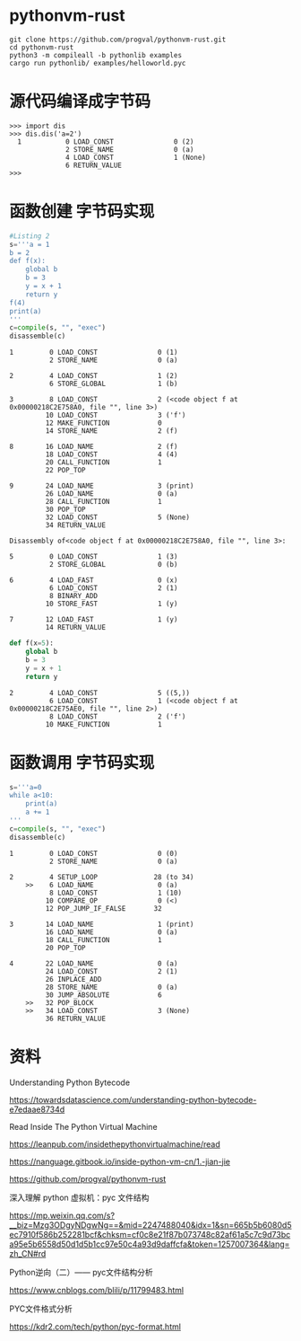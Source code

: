 # pythonvm-rust

```
git clone https://github.com/progval/pythonvm-rust.git
cd pythonvm-rust
python3 -m compileall -b pythonlib examples
cargo run pythonlib/ examples/helloworld.pyc
```

# 源代码编译成字节码

```
>>> import dis
>>> dis.dis('a=2')
  1           0 LOAD_CONST               0 (2)
              2 STORE_NAME               0 (a)
              4 LOAD_CONST               1 (None)
              6 RETURN_VALUE
>>>

```

# 函数创建 字节码实现

```python
#Listing 2
s='''a = 1
b = 2
def f(x):
    global b
    b = 3
    y = x + 1
    return y 
f(4)
print(a)
'''
c=compile(s, "", "exec")
disassemble(c)
```

```bytecode
1         0 LOAD_CONST               0 (1)
          2 STORE_NAME               0 (a)

2         4 LOAD_CONST               1 (2)
          6 STORE_GLOBAL             1 (b)

3         8 LOAD_CONST               2 (<code object f at 0x00000218C2E758A0, file "", line 3>)
         10 LOAD_CONST               3 ('f')
         12 MAKE_FUNCTION            0 
         14 STORE_NAME               2 (f)

8        16 LOAD_NAME                2 (f)
         18 LOAD_CONST               4 (4)
         20 CALL_FUNCTION            1 
         22 POP_TOP                    

9        24 LOAD_NAME                3 (print)
         26 LOAD_NAME                0 (a)
         28 CALL_FUNCTION            1 
         30 POP_TOP                    
         32 LOAD_CONST               5 (None)
         34 RETURN_VALUE               

Disassembly of<code object f at 0x00000218C2E758A0, file "", line 3>:

5         0 LOAD_CONST               1 (3)
          2 STORE_GLOBAL             0 (b)

6         4 LOAD_FAST                0 (x)
          6 LOAD_CONST               2 (1)
          8 BINARY_ADD                 
         10 STORE_FAST               1 (y)

7        12 LOAD_FAST                1 (y)
         14 RETURN_VALUE
```


```python
def f(x=5):
    global b
    b = 3
    y = x + 1
    return y
```

```bytecode
2         4 LOAD_CONST               5 ((5,))
          6 LOAD_CONST               1 (<code object f at 0x00000218C2E75AE0, file "", line 2>)
          8 LOAD_CONST               2 ('f')
         10 MAKE_FUNCTION            1
```

# 函数调用 字节码实现

```python
s='''a=0
while a<10:
    print(a)
    a += 1
'''
c=compile(s, "", "exec")
disassemble(c)
```

```bytecode
1         0 LOAD_CONST               0 (0)
          2 STORE_NAME               0 (a)

2         4 SETUP_LOOP              28 (to 34)
    >>    6 LOAD_NAME                0 (a)
          8 LOAD_CONST               1 (10)
         10 COMPARE_OP               0 (<)
         12 POP_JUMP_IF_FALSE       32 

3        14 LOAD_NAME                1 (print)
         16 LOAD_NAME                0 (a)
         18 CALL_FUNCTION            1 
         20 POP_TOP                    

4        22 LOAD_NAME                0 (a)
         24 LOAD_CONST               2 (1)
         26 INPLACE_ADD                
         28 STORE_NAME               0 (a)
         30 JUMP_ABSOLUTE            6 
    >>   32 POP_BLOCK                  
    >>   34 LOAD_CONST               3 (None)
         36 RETURN_VALUE
```

# 资料

Understanding Python Bytecode

https://towardsdatascience.com/understanding-python-bytecode-e7edaae8734d

Read Inside The Python Virtual Machine

https://leanpub.com/insidethepythonvirtualmachine/read

<https://nanguage.gitbook.io/inside-python-vm-cn/1.-jian-jie>


https://github.com/progval/pythonvm-rust

深入理解 python 虚拟机：pyc 文件结构

https://mp.weixin.qq.com/s?__biz=Mzg3ODgyNDgwNg==&mid=2247488040&idx=1&sn=665b5b6080d5ec7910f586b252281bcf&chksm=cf0c8e21f87b073748c82af61a5c7c9d73bca95e5b6558d50d1d5b1cc97e50c4a93d9daffcfa&token=1257007364&lang=zh_CN#rd

Python逆向（二）—— pyc文件结构分析

https://www.cnblogs.com/blili/p/11799483.html

PYC文件格式分析

https://kdr2.com/tech/python/pyc-format.html